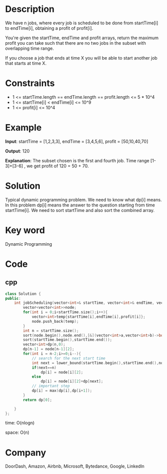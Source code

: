 # Description

We have n jobs, where every job is scheduled to be done from startTime[i] to endTime[i], obtaining a profit of profit[i].

You're given the startTime, endTime and profit arrays, return the maximum profit you can take such that there are no two jobs in the subset with overlapping time range.

If you choose a job that ends at time X you will be able to start another job that starts at time X.
# Constraints
* 1 <= startTime.length == endTime.length == profit.length <= 5 * 10^4
* 1 <= startTime[i] < endTime[i] <= 10^9
* 1 <= profit[i] <= 10^4


# Example
**Input**: startTime = [1,2,3,3], endTime = [3,4,5,6], profit = [50,10,40,70]


**Output**: 120

**Explanation**: The subset chosen is the first and fourth job. 
Time range [1-3]+[3-6] , we get profit of 120 = 50 + 70.


# Solution
Typical dynamic programming problem. We need to know what dp[i] means. In this problem dp[i] means the answer to the question starting from time startTime[i]. We need to sort startTime and also sort the combined array.

# Key word
Dynamic Programming

# Code

## cpp
```cpp
class Solution {
public:
    int jobScheduling(vector<int>& startTime, vector<int>& endTime, vector<int>& profit) {
        vector<vector<int>>node;
        for(int i = 0;i<startTime.size();i++){
            vector<int>temp{startTime[i],endTime[i],profit[i]};
            node.push_back(temp);
        }
        int n = startTime.size();
        sort(node.begin(),node.end(),[&](vector<int>a,vector<int>b)->bool{return a[0]<b[0];});
        sort(startTime.begin(),startTime.end());
        vector<int>dp(n,0);
        dp[n-1] = node[n-1][2];
        for(int i = n-2;i>=0;i--){
            // search for the next start time
            int next = lower_bound(startTime.begin(),startTime.end(),node[i][1])-startTime.begin();
            if(next==n)
                dp[i] = node[i][2];
            else
                dp[i] = node[i][2]+dp[next];
            // important step
            dp[i] = max(dp[i],dp[i+1]);
        }
        return dp[0];

    }
};

```
time: O(nlogn)


space: O(n)

# Company
DoorDash, Amazon, Airbnb, Microsoft, Bytedance, Google, Linkedln
